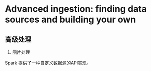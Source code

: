 Advanced ingestion: finding data sources and building your own
=====================

## 高级处理

1. 图片处理

Spark 提供了一种自定义数据源的API实现。
